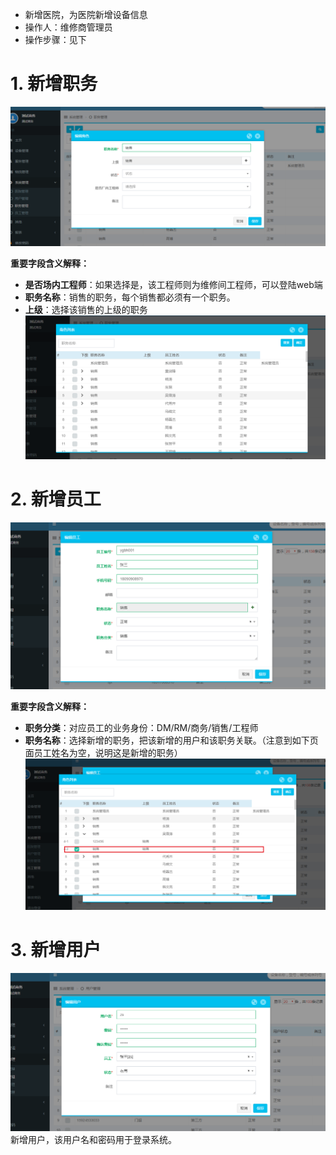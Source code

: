 > 
* 新增医院，为医院新增设备信息
* 操作人：维修商管理员
* 操作步骤：见下


# 1. 新增职务
![](/assets/未命名1526369945.png)

**重要字段含义解释：**
* **是否场内工程师**：如果选择是，该工程师则为维修间工程师，可以登陆web端
* **职务名称**：销售的职务，每个销售都必须有一个职务。
* **上级**：选择该销售的上级的职务
![](/assets/未命名1526371045.png)
# 2. 新增员工
![](/assets/未命名1526371915.png)

**重要字段含义解释：**
* **职务分类**：对应员工的业务身份：DM/RM/商务/销售/工程师
* **职务名称**：选择新增的职务，把该新增的用户和该职务关联。（注意到如下页面员工姓名为空，说明这是新增的职务）
![](/assets/未命名1526371862.png)


# 3. 新增用户

![](/assets/未命名1526372459.png)
新增用户，该用户名和密码用于登录系统。